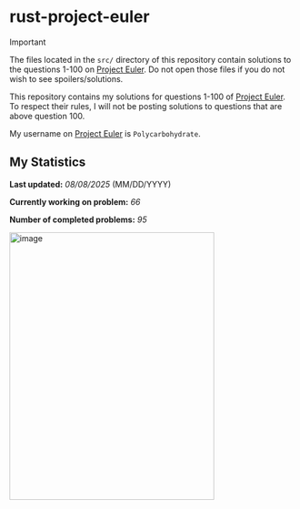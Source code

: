# rust-project-euler
> [!IMPORTANT]  
> The files located in the `src/` directory of this repository contain solutions to the questions 1-100 on [Project Euler](https://projecteuler.net/). Do not open those files if you do not wish to see spoilers/solutions.

This repository contains my solutions for questions 1-100 of [Project Euler](https://projecteuler.net/). To respect their rules, I will not be posting solutions to questions that are above question 100.

My username on [Project Euler](https://projecteuler.net/) is `Polycarbohydrate`.
## My Statistics
**Last updated:** *08/08/2025* (MM/DD/YYYY)

**Currently working on problem:** *66*

**Number of completed problems:** *95*

<img width="360" height="470" alt="image" src="https://github.com/user-attachments/assets/d4685a57-50ad-4cab-b077-066d38931c14" />
